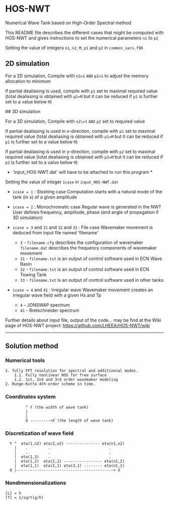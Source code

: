 # HOS-NWT

Numerical Wave Tank based on High-Order Spectral method


This README file describes the different cases that might be computed with HOS-NWT
and gives instructions to set the numerical parameters `n1` to `p2`

Setting the value of integers `n1`, `n2`, `M`, `p1` and `p2` in `common_vars.f90`

## 2D simulation

For a 2D simulation,
   Compile with `n2=1` `AND` `p2=1` to adjust the memory allocation to minimum

   If partial dealiasing is used, compile with `p1` set to maximal required value 
   (total dealiasing is obtained with `p1=M` 
   but it can be reduced if `p1` is further set to a value below `M`)

## 3D simulation

For a 3D simulation, 
   Compile with `n2\=1` `AND` `p2` set to required value

   If partial dealiasing is used in x-direction, 
   compile with `p1` set to maximal required value (total dealiasing is obtained with `p1=M`
   but it can be reduced if `p1` is further set to a value below `M`)

   If partial dealiasing is used in y-direction, 
   compile with `p2` set to maximal required value (total dealiasing is obtained with `p2=M`
   but it can be reduced if `p2` is further set to a value below `M`)

* 'input_HOS-NWT.dat' will have to be attached to run this program *

Setting the value of integer `icase` in `input_HOS-NWT.dat`

- `icase = 1` : Sloshing case
    Computation starts with a natural mode of the tank (in x) of a given amplitude
   
- `icase = 2` : Monochromatic case
    Regular wave is generated in the NWT
    User defines frequency, amplitude, phase (and angle of propagation if 3D simulation)
   
- `icase = 3` and `31` and `32` and `33` : File case
    Wavemaker movement is deduced from input file named 'filename'
    - `3`  - `filename.cfg` describes the configuration of wavemaker 
        `filename.dat` describes the frequency components of wavemaker movement
    - `31` - `filename.txt` is an output of control software used in ECN Wave Basin
    - `32` - `filename.txt` is an output of control software used in ECN Towing Tank
    - `33` - `filename.txt` is an output of control software used in other tanks

- `icase = 4` and `41` : Irregular wave
   Wavemaker movement creates an irregular wave field with a given Hs and Tp
    - `4`  - JONSWAP spectrum
    - `41` - Bretschneider spectrum

Further details about input file, output of the code... may be find at the Wiki page of HOS-NWT project: https://github.com/LHEEA/HOS-NWT/wiki

***

## Solution method

### Numerical tools

    1. fully FFT resolution for spectral and additionnal modes.
        1.1. Fully nonlinear HOS for free surface
        1.2. 1st, 2nd and 3rd order wavemaker modeling 
    2. Runge-Kutta 4th-order scheme in time.


### Coordinates system

             ^ Y (the width of wave tank)
             |
             |
             O --------->X (the length of wave tank)


### Discretization of wave field
	   
      Y ^  eta(1,n2) eta(2,n2) --------------- eta(n1,n2)
        |    .         .                          .   
        |    .         .                          .
        |  eta(1,3)    .                          . 
        |  eta(1,2)  eta(2,2) ----------------- eta(n1,2)
        |  eta(1,1)  eta(2,1) eta(3,1) -------- eta(n1,1)
      O |-------------------------------------------> X


### Nondimensionalizations

    [L] = h
    [T] = 1/sqrt(g/h)